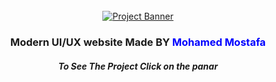 <div align="center">
  <br />
    <a href="" target="_blank">
      <img src="https://i.ibb.co/Kqdv8j1/Image-from.png" alt="Project Banner">
    </a>
  <br />


  <h3 align="center">Modern UI/UX website Made BY <span style="color:blue">Mohamed Mostafa</span></h3>
  <h5>To See The Project Click on the panar </h5>


</div>
